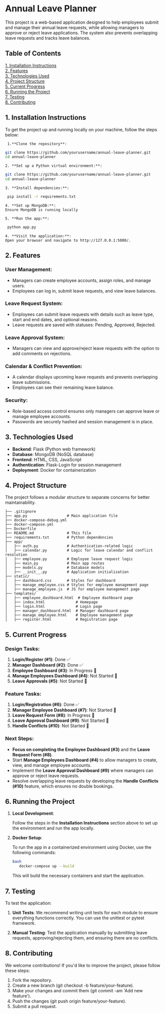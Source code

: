 # Annual Leave Planner

This project is a web-based application designed to help employees submit and manage their annual leave requests, while allowing managers to approve or reject leave applications. The system also prevents overlapping leave requests and tracks leave balances.

## Table of Contents

[1. Installation Instructions](#1-installation-instructions)  
[2. Features](#2-features)  
[3. Technologies Used](#3-technologies-used)  
[4. Project Structure](#4-project-structure)  
[5. Current Progress](#5-current-progress)  
[6. Running the Project](#6-running-the-project)  
[7. Testing](#7-testing)  
[8. Contributing](#8-contributing)



## 1. Installation Instructions

To get the project up and running locally on your machine, follow the steps below:

	 1.**Clone the repository**:

   ```bash
   git clone https://github.com/yourusername/annual-leave-planner.git
   cd annual-leave-planner
   ```
   
	2. **Set up a Python virtual environment:**:

   ```bash
   git clone https://github.com/yourusername/annual-leave-planner.git
   cd annual-leave-planner
   ```
   
	3. **Install dependencies:**:
   ```bash
	pip install -r requirements.txt
   ```
   
	4. **Set up MongoDB:**:
	Ensure MongoDB is running locally
	
	5. **Run the app:**:
   ```bash
	python app.py
   ```
   
	4. **Visit the application:**:
	Open your browser and navigate to http://127.0.0.1:5000/.
	
	
	
## 2. Features

### User Management:
- Managers can create employee accounts, assign roles, and manage users.
- Employees can log in, submit leave requests, and view leave balances.

### Leave Request System:
- Employees can submit leave requests with details such as leave type, start and end dates, and optional reasons.
- Leave requests are saved with statuses: Pending, Approved, Rejected.

### Leave Approval System:
- Managers can view and approve/reject leave requests with the option to add comments on rejections.

### Calendar & Conflict Prevention:
- A calendar displays upcoming leave requests and prevents overlapping leave submissions.
- Employees can see their remaining leave balance.

### Security:
- Role-based access control ensures only managers can approve leave or manage employee accounts.
- Passwords are securely hashed and session management is in place.



## 3. Technologies Used

- **Backend**: Flask (Python web framework)
- **Database**: MongoDB (NoSQL database)
- **Frontend**: HTML, CSS, JavaScript
- **Authentication**: Flask-Login for session management
- **Deployment**: Docker for containerization



## 4. Project Structure

The project follows a modular structure to separate concerns for better maintainability.
```
├── .gitignore
├── app.py                  # Main application file
├── docker-compose-debug.yml
├── docker-compose.yml
├── Dockerfile
├── README.md               # This file
├── requirements.txt        # Python dependencies
├── app/
│   ├── auth.py             # Authentication-related logic
│   ├── calendar.py         # Logic for leave calendar and conflict resolution
│   ├── employee.py         # Employee leave request logic
│   ├── main.py             # Main app routes
│   ├── models.py           # Database models
│   ├── __init__.py         # Application initialization
├── static/                 
│   ├── dashboard.css       # Styles for dashboard
│   ├── manage_employee.css # Styles for employee management page
│   ├── manage_employee.js  # JS for employee management page
├── templates/
│   ├── employee_dashboard.html  # Employee dashboard page
│   ├── index.html              # Homepage
│   ├── login.html              # Login page
│   ├── manager_dashboard.html  # Manager dashboard page
│   ├── manage_employee.html    # Employee management page
│   ├── register.html           # Registration page
```


## 5. Current Progress

### **Design Tasks:**
1. **Login/Register (#1)**: Done ✅
2. **Manager Dashboard (#2)**: Done ✅
3. **Employee Dashboard (#3)**: In Progress 🔄
4. **Manage Employees Dashboard (#4)**: Not Started 🚧
5. **Leave Approvals (#5)**: Not Started 🚧

### **Feature Tasks:**
1. **Login/Registration (#6)**: Done ✅
2. **Manager Employee Dashboard (#7)**: Not Started 🚧
3. **Leave Request Form (#8)**: In Progress 🔄
4. **Leave Approval Dashboard (#9)**: Not Started 🚧
5. **Handle Conflicts (#10)**: Not Started 🚧

### **Next Steps:**
- **Focus on completing the Employee Dashboard (#3)** and the **Leave Request Form (#8)**.
- Start **Manage Employees Dashboard (#4)** to allow managers to create, view, and manage employee accounts.
- Implement the **Leave Approval Dashboard (#9)** where managers can approve or reject leave requests.
- Resolve overlapping leave requests by developing the **Handle Conflicts (#10)** feature, which ensures no double bookings.



## 6. Running the Project

1. **Local Development**:

   Follow the steps in the **Installation Instructions** section above to set up the environment and run the app locally.

2. **Docker Setup**:

   To run the app in a containerized environment using Docker, use the following commands:
	```bash
	bash
	   docker-compose up --build
	 ```
	This will build the necessary containers and start the application.



## 7. Testing

To test the application:

1. **Unit Tests**: We recommend writing unit tests for each module to ensure everything functions correctly. You can use the unittest or pytest framework.

2. **Manual Testing**: Test the application manually by submitting leave requests, approving/rejecting them, and ensuring there are no conflicts.



## 8. Contributing

We welcome contributions! If you'd like to improve the project, please follow these steps:

1. Fork the repository.
2. Create a new branch (git checkout -b feature/your-feature).
3. Make your changes and commit them (git commit -am 'Add new feature').
4. Push the changes (git push origin feature/your-feature).
5. Submit a pull request.
